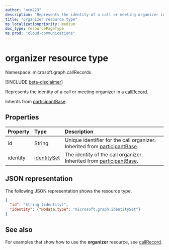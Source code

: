```yaml
---
author: "mcm223"
description: "Represents the identity of a call or meeting organizer in a callRecord."
title: "organizer resource type"
ms.localizationpriority: medium
doc_type: resourcePageType
ms.prod: "cloud-communications"
---
```


# organizer resource type

Namespace: microsoft.graph.callRecords

[!INCLUDE [beta-disclaimer](../../includes/beta-disclaimer.md)]

Represents the identity of a call or meeting organizer in a [callRecord](callrecords-callrecord.md). 

Inherits from [participantBase](callrecords-participantbase.md).

## Properties

| Property | Type                       | Description                                             |
|:---------|:------------------------------|:--------------------------------------------------------|
| id       | String                        | Unique identifier for the call organizer. Inherited from [participantBase](callrecords-participantbase.md). |
| identity | [identitySet](identityset.md) | The identity of the call organizer. Inherited from [participantBase](callrecords-participantbase.md). |

## JSON representation

The following JSON representation shows the resource type.

<!-- {
  "blockType": "resource",
  "@odata.type": "microsoft.graph.callRecords.organizer",
  "optionalProperties": [
    "id",
    "identity"
  ],
  "openType": true
} -->
```json
{
  "id": "String (identity)",
  "identity": {"@odata.type": "microsoft.graph.identitySet"}
}
```

## See also

For examples that show how to use the **organizer** resource, see [callRecord](callrecords-callrecord.md).

